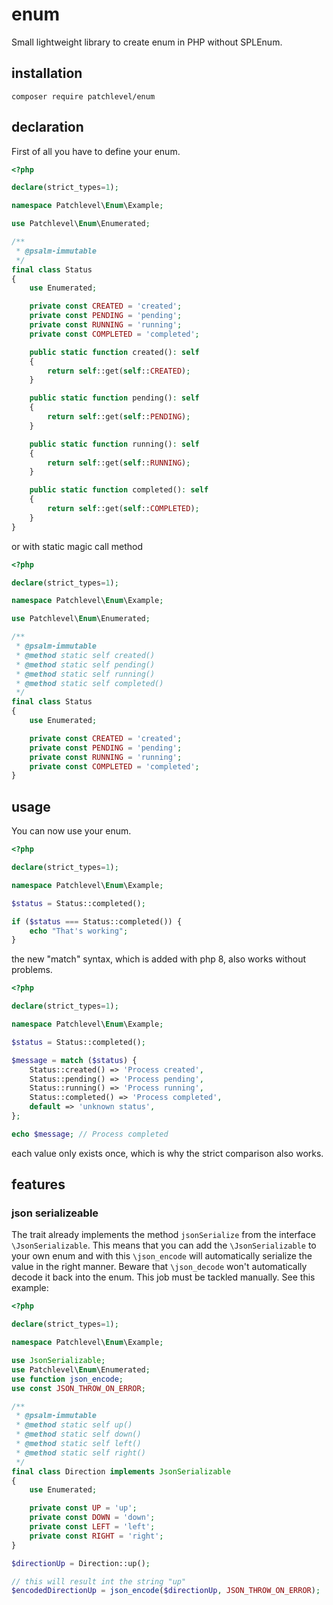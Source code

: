 # enum

Small lightweight library to create enum in PHP without SPLEnum.

## installation

```
composer require patchlevel/enum
```

## declaration

First of all you have to define your enum.

```php
<?php

declare(strict_types=1);

namespace Patchlevel\Enum\Example;

use Patchlevel\Enum\Enumerated;

/**
 * @psalm-immutable
 */
final class Status
{
    use Enumerated;

    private const CREATED = 'created';
    private const PENDING = 'pending';
    private const RUNNING = 'running';
    private const COMPLETED = 'completed';

    public static function created(): self
    {
        return self::get(self::CREATED);
    }

    public static function pending(): self
    {
        return self::get(self::PENDING);
    }

    public static function running(): self
    {
        return self::get(self::RUNNING);
    }

    public static function completed(): self
    {
        return self::get(self::COMPLETED);
    }
}
```

or with static magic call method

```php
<?php

declare(strict_types=1);

namespace Patchlevel\Enum\Example;

use Patchlevel\Enum\Enumerated;

/**
 * @psalm-immutable
 * @method static self created()
 * @method static self pending()
 * @method static self running()
 * @method static self completed()
 */
final class Status
{
    use Enumerated;

    private const CREATED = 'created';
    private const PENDING = 'pending';
    private const RUNNING = 'running';
    private const COMPLETED = 'completed';
}
````

## usage

You can now use your enum.

```php
<?php 

declare(strict_types=1);

namespace Patchlevel\Enum\Example;

$status = Status::completed();

if ($status === Status::completed()) {
    echo "That's working";
}
```

the new "match" syntax, which is added with php 8, also works without problems.

```php
<?php 

declare(strict_types=1);

namespace Patchlevel\Enum\Example;

$status = Status::completed();

$message = match ($status) {
    Status::created() => 'Process created',
    Status::pending() => 'Process pending',
    Status::running() => 'Process running',
    Status::completed() => 'Process completed',
    default => 'unknown status',
};

echo $message; // Process completed
```

each value only exists once, which is why the strict comparison also works.

## features

### json serializeable

The trait already implements the method `jsonSerialize` from the interface `\JsonSerializable`. This means that you can
add the `\JsonSerializable` to your own enum and with this `\json_encode` will automatically serialize the value in the
right manner. Beware that `\json_decode` won't automatically decode it back into the enum. This job must be tackled
manually. See this example:

```php
<?php

declare(strict_types=1);

namespace Patchlevel\Enum\Example;

use JsonSerializable;
use Patchlevel\Enum\Enumerated;
use function json_encode;
use const JSON_THROW_ON_ERROR;

/**
 * @psalm-immutable
 * @method static self up()
 * @method static self down()
 * @method static self left()
 * @method static self right()
 */
final class Direction implements JsonSerializable
{
    use Enumerated;

    private const UP = 'up';
    private const DOWN = 'down';
    private const LEFT = 'left';
    private const RIGHT = 'right';
}

$directionUp = Direction::up();

// this will result int the string "up"
$encodedDirectionUp = json_encode($directionUp, JSON_THROW_ON_ERROR);
```
